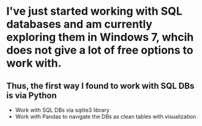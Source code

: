 # I've just started working with SQL databases and am currently exploring them in Windows 7, whcih does not give a lot of free options to work with.

## Thus, the first way I found to work with SQL DBs is via Python
  * Work with SQL DBs via sqlite3 library
  * Work with Pandas to navigate the DBs as clean tables with visualization
